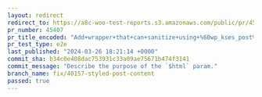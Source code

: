 ```yaml
---
layout: redirect
redirect_to: https://a8c-woo-test-reports.s3.amazonaws.com/public/pr/45407/e2e/index.html
pr_number: 45407
pr_title_encoded: "Add+wrapper+that+can+sanitize+using+%60wp_kses_post%60+rules%2C+but+also+allows+%60style%60+elements"
pr_test_type: e2e
last_published: "2024-03-26 18:21:14 +0000"
commit_sha: b34c0e408dac753931c33a09ae75671b474f3141
commit_message: "Describe the purpose of the `$html` param."
branch_name: fix/40157-styled-post-content
passed: true
---
```

